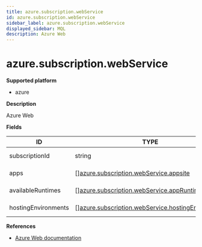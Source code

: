 ```yaml
---
title: azure.subscription.webService
id: azure.subscription.webService
sidebar_label: azure.subscription.webService
displayed_sidebar: MQL
description: Azure Web
---
```


# azure.subscription.webService

**Supported platform**

- azure

**Description**

Azure Web

**Fields**

| ID                  | TYPE                                                                                                              | DESCRIPTION                  |
| ------------------- | ----------------------------------------------------------------------------------------------------------------- | ---------------------------- |
| subscriptionId      | string                                                                                                            | Subscription identifier      |
| apps                | &#91;&#93;[azure.subscription.webService.appsite](azure.subscription.webservice.appsite.md)                       | List of web apps             |
| availableRuntimes   | &#91;&#93;[azure.subscription.webService.appRuntimeStack](azure.subscription.webservice.appruntimestack.md)       | Available runtimes           |
| hostingEnvironments | &#91;&#93;[azure.subscription.webService.hostingEnvironment](azure.subscription.webservice.hostingenvironment.md) | List of hosting environments |

**References**

- [Azure Web documentation](https://learn.microsoft.com/en-us/azure/?product=web)
